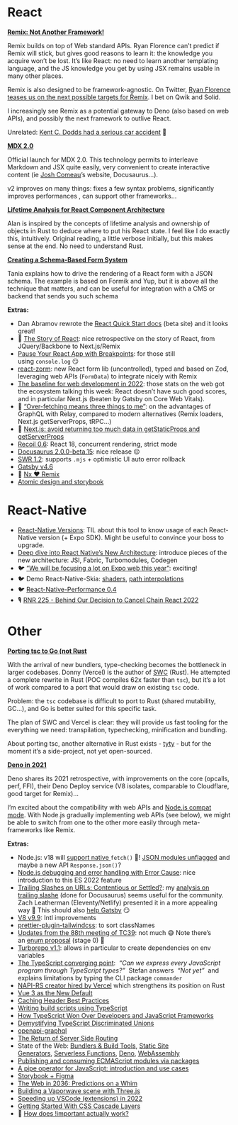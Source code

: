 # React

[**Remix: Not Another Framework!**](https://remix.run/blog/not-another-framework?utm_campaign=thisweekinreact&utm_medium=email&utm_source=Revue%20newsletter)

Remix builds on top of Web standard APIs. Ryan Florence can’t predict if Remix will stick, but gives good reasons to learn it: the knowledge you acquire won’t be lost. It’s like React: no need to learn another templating language, and the JS knowledge you get by using JSX remains usable in many other places.

Remix is also designed to be framework-agnostic. On Twitter, [Ryan Florence teases us on the next possible targets for Remix](https://twitter.com/ryanflorence/status/1486530142507655173?utm_campaign=thisweekinreact&utm_medium=email&utm_source=Revue%20newsletter). I bet on Qwik and Solid.

I increasingly see Remix as a potential gateway to Deno (also based on web APIs), and possibly the next framework to outlive React.

Unrelated: [Kent C. Dodds had a serious car accident](https://twitter.com/kentcdodds/status/1487314342366171139?utm_campaign=thisweekinreact&utm_medium=email&utm_source=Revue%20newsletter) 🤕

[**MDX 2.0**](https://mdxjs.com/blog/v2/?utm_campaign=thisweekinreact&utm_medium=email&utm_source=Revue%20newsletter)

Official launch for MDX 2.0. This technology permits to interleave Markdown and JSX quite easily, very convenient to create interactive content (ie [Josh Comeau](https://www.joshwcomeau.com/?utm_campaign=thisweekinreact&utm_medium=email&utm_source=Revue%20newsletter)’s website, Docusaurus…).

v2 improves on many things: fixes a few syntax problems, significantly improves performances , can support other frameworks…

[**Lifetime Analysis for React Component Architecture**](https://valand.dev/blog/post/from-rust-to-typescript-lifetime-analysis?utm_campaign=thisweekinreact&utm_medium=email&utm_source=Revue%20newsletter)

Alan is inspired by the concepts of lifetime analysis and ownership of objects in Rust to deduce where to put his React state. I feel like I do exactly this, intuitively. Original reading, a little verbose initially, but this makes sense at the end. No need to understand Rust.

[**Creating a Schema-Based Form System**](https://www.taniarascia.com/schema-based-form-system/?utm_campaign=thisweekinreact&utm_medium=email&utm_source=Revue%20newsletter)

Tania explains how to drive the rendering of a React form with a JSON schema. The example is based on Formik and Yup, but it is above all the technique that matters, and can be useful for integration with a CMS or backend that sends you such schema

**Extras:**
-   Dan Abramov rewrote the [React Quick Start docs](https://twitter.com/dan_abramov/status/1486898522167427074?utm_campaign=thisweekinreact&utm_medium=email&utm_source=Revue%20newsletter) (beta site) and it looks great!
-   🎥 [The Story of React](https://www.youtube.com/watch?utm_campaign=thisweekinreact&utm_medium=email&utm_source=Revue%20newsletter&v=Wm_xI7KntDs): nice retrospective on the story of React, from JQuery/Backbone to Next.js/Remix
-   [Pause Your React App with Breakpoints](https://alexsidorenko.com/blog/debug-react-breakpoints/?utm_campaign=thisweekinreact&utm_medium=email&utm_source=Revue%20newsletter): for those still using `console.log` 😏
-   [react-zorm](https://github.com/esamattis/react-zorm?utm_campaign=thisweekinreact&utm_medium=email&utm_source=Revue%20newsletter): new React form lib (uncontrolled), typed and based on Zod, leveraging web APIs (`FormData`) to integrate nicely with Remix
-   [The baseline for web development in 2022](https://engineering.linecorp.com/en/blog/the-baseline-for-web-development-in-2022/?utm_campaign=thisweekinreact&utm_medium=email&utm_source=Revue%20newsletter): those stats on the web got the ecosystem talking this week: React doesn’t have such good scores, and in particular Next.js (beaten by Gatsby on Core Web Vitals).
-   🧵 [“Over-fetching means three things to me”](https://twitter.com/sebmarkbage/status/1485808604024385539?utm_campaign=thisweekinreact&utm_medium=email&utm_source=Revue%20newsletter): on the advantages of GraphQL with Relay, compared to modern alternatives (Remix loaders, Next.js getServerProps, tRPC…)
-   🧵 [Next.js: avoid returning too much data in getStaticProps and getServerProps](https://twitter.com/ascorbic/status/1487024158492049408?utm_campaign=thisweekinreact&utm_medium=email&utm_source=Revue%20newsletter)
-   [Recoil 0.6](https://recoiljs.org/blog/2022/01/28/0.6.0-release/?utm_campaign=thisweekinreact&utm_medium=email&utm_source=Revue%20newsletter): React 18, concurrent rendering, strict mode
-   [Docusaurus 2.0.0-beta.15](https://twitter.com/docusaurus/status/1486404763902222341?utm_campaign=thisweekinreact&utm_medium=email&utm_source=Revue%20newsletter): nice release 😌
-   [SWR 1.2](https://github.com/vercel/swr/releases/tag/1.2.0?utm_campaign=thisweekinreact&utm_medium=email&utm_source=Revue%20newsletter): supports `.mjs` + optimistic UI auto error rollback
-   [Gatsby v4.6](https://www.gatsbyjs.com/docs/reference/release-notes/v4.6/?utm_campaign=thisweekinreact&utm_medium=email&utm_source=Revue%20newsletter)
-   🎥 [Nx ❤️ Remix](https://www.youtube.com/watch?utm_campaign=thisweekinreact&utm_medium=email&utm_source=Revue%20newsletter&v=yUuEA4V6DJ0)
-   [Atomic design and storybook](https://bradfrost.com/blog/post/atomic-design-and-storybook/?utm_campaign=thisweekinreact&utm_medium=email&utm_source=Revue%20newsletter) 


# React-Native

-   [React-Native Versions](https://rn-versions.github.io/?utm_campaign=thisweekinreact&utm_medium=email&utm_source=Revue%20newsletter): TIL about this tool to know usage of each React-Native version (+ Expo SDK). Might be useful to convince your boss to upgrade.
-   [Deep dive into React Native’s New Architecture](https://medium.com/coox-tech/deep-dive-into-react-natives-new-architecture-fb67ae615ccd?utm_campaign=thisweekinreact&utm_medium=email&utm_source=Revue%20newsletter): introduce pieces of the new architecture: JSI, Fabric, Turbomodules, Codegen
-   🐦 [“We will be focusing a lot on Expo web this year”](https://twitter.com/ccheever/status/1486102143538843648?utm_campaign=thisweekinreact&utm_medium=email&utm_source=Revue%20newsletter): exciting!
-   🐦 Demo React-Native-Skia: [shaders](https://twitter.com/wcandillon/status/1488059414892400641?utm_campaign=thisweekinreact&utm_medium=email&utm_source=Revue%20newsletter), [path interpolations](https://twitter.com/chrfalch/status/1487075486161383433?utm_campaign=thisweekinreact&utm_medium=email&utm_source=Revue%20newsletter)
-   🐦 [React-Native-Performance 0.4](https://twitter.com/almouro/status/1486667676164538376?utm_campaign=thisweekinreact&utm_medium=email&utm_source=Revue%20newsletter)
-   🎙️ [RNR 225 - Behind Our Decision to Cancel Chain React 2022](https://reactnativeradio.com/episodes/rnr-225-chain-react-update-and2022-workshops?utm_campaign=thisweekinreact&utm_medium=email&utm_source=Revue%20newsletter) 

# Other

[**Porting tsc to Go (not Rust**](https://kdy1.dev/posts/2022/1/tsc-go?utm_campaign=thisweekinreact&utm_medium=email&utm_source=Revue%20newsletter)

With the arrival of new bundlers, type-checking becomes the bottleneck in larger codebases. Donny (Vercel) is the author of [SWC](http://swc.rs/?utm_campaign=thisweekinreact&utm_medium=email&utm_source=Revue%20newsletter) (Rust). He attempted a complete rewrite in Rust (POC compiles 62x faster than `tsc`), but it’s a lot of work compared to a port that would draw on existing `tsc` code.

Problem: the `tsc` codebase is difficult to port to Rust (shared mutability, GC…), and Go is better suited for this specific task.

The plan of SWC and Vercel is clear: they will provide us fast tooling for the everything we need: transpilation, typechecking, minification and bundling.

About porting tsc, another alternative in Rust exists - [tyty](https://zackoverflow.dev/writing/tyty?utm_campaign=thisweekinreact&utm_medium=email&utm_source=Revue%20newsletter) - but for the moment it’s a side-project, not yet open-sourced.

[**Deno in 2021**](https://deno.com/blog/deno-in-2021?utm_campaign=thisweekinreact&utm_medium=email&utm_source=Revue%20newsletter)

Deno shares its 2021 retrospective, with improvements on the core (opcalls, perf, FFI), their Deno Deploy service (V8 isolates, comparable to Cloudflare, good target for Remix)…

I’m excited about the compatibility with web APIs and [Node.js compat mode](https://deno.com/blog/v1.15?utm_campaign=thisweekinreact&utm_medium=email&utm_source=Revue%20newsletter#improving-node-compatibility). With Node.js gradually implementing web APIs (see below), we might be able to switch from one to the other more easily through meta-frameworks like Remix.

**Extras:**

-   Node.js: v18 will [support native ](https://github.com/nodejs/node/pull/41749?utm_campaign=thisweekinreact&utm_medium=email&utm_source=Revue%20newsletter)`fetch()` 🙌! [JSON modules unflagged](https://github.com/nodejs/node/pull/41736?utm_campaign=thisweekinreact&utm_medium=email&utm_source=Revue%20newsletter) and maybe a new API `Response.json()`?
-   [Node.js debugging and error handling with Error Cause](https://medium.com/ovrsea/power-up-your-node-js-debugging-and-error-handling-with-the-new-error-cause-feature-4136c563126a?utm_campaign=thisweekinreact&utm_medium=email&utm_source=Revue%20newsletter): nice introduction to this ES 2022 feature
-   [Trailing Slashes on URLs: Contentious or Settled?](https://www.zachleat.com/web/trailing-slash/?utm_campaign=thisweekinreact&utm_medium=email&utm_source=Revue%20newsletter): my [analysis on trailing slashe](https://github.com/slorber/trailing-slash-guide?utm_campaign=thisweekinreact&utm_medium=email&utm_source=Revue%20newsletter) (done for Docusaurus) seems useful for the community. Zach Leatherman (Eleventy/Netlify) presented it in a more appealing way 🤗 This should also [help Gatsby](https://github.com/gatsbyjs/gatsby/discussions/34205?utm_campaign=thisweekinreact&utm_medium=email&utm_source=Revue%20newsletter#discussioncomment-1954098) 😏
-   [V8 v9.9](https://v8.dev/blog/v8-release-99?utm_campaign=thisweekinreact&utm_medium=email&utm_source=Revue%20newsletter): Intl improvements
-   [prettier-plugin-tailwindcss](https://tailwindcss.com/blog/automatic-class-sorting-with-prettier?utm_campaign=thisweekinreact&utm_medium=email&utm_source=Revue%20newsletter): to sort classNames
-   [Updates from the 88th meeting of TC39](https://dev.to/hemanth/updates-from-the-88th-meeting-of-tc39-473n?utm_campaign=thisweekinreact&utm_medium=email&utm_source=Revue%20newsletter): not much 😅 Note there’s an [enum proposal](https://github.com/Jack-Works/proposal-enum?utm_campaign=thisweekinreact&utm_medium=email&utm_source=Revue%20newsletter) (stage 0) 🤔
-   [Turborepo v1.1](https://turborepo.org/blog/turbo-1-1-0?utm_campaign=thisweekinreact&utm_medium=email&utm_source=Revue%20newsletter): allows in particular to create dependencies on env variables
-   [The TypeScript converging point](https://fettblog.eu/slides/the-typescript-converging-point/?utm_campaign=thisweekinreact&utm_medium=email&utm_source=Revue%20newsletter):  *“Can we express every JavaScript program through TypeScript types?”*  Stefan answers  *“Not yet”*  and explains limitations by typing the CLI package `commander`
-   [NAPI-RS creator hired by Vercel](https://twitter.com/Brooooook_lyn/status/1488194978501500928?utm_campaign=thisweekinreact&utm_medium=email&utm_source=Revue%20newsletter) which strengthens its position on Rust
-   [Vue 3 as the New Default](https://blog.vuejs.org/posts/vue-3-as-the-new-default.html?utm_campaign=thisweekinreact&utm_medium=email&utm_source=Revue%20newsletter)
-   [Caching Header Best Practices](https://simonhearne.com/2022/caching-header-best-practices/?utm_campaign=thisweekinreact&utm_medium=email&utm_source=Revue%20newsletter)
-   [Writing build scripts using TypeScript](https://egoist.sh/build-scripts-in-ts?utm_campaign=thisweekinreact&utm_medium=email&utm_source=Revue%20newsletter)
-   [How TypeScript Won Over Developers and JavaScript Frameworks](https://thenewstack.io/how-typescript-won-over-developers-and-javascript-frameworks/?utm_campaign=thisweekinreact&utm_medium=email&utm_source=Revue%20newsletter)
-   [Demystifying TypeScript Discriminated Unions](https://css-tricks.com/typescript-discriminated-unions/?utm_campaign=thisweekinreact&utm_medium=email&utm_source=Revue%20newsletter)
-   [openapi-graphql](https://github.com/mcollina/openapi-graphql?utm_campaign=thisweekinreact&utm_medium=email&utm_source=Revue%20newsletter)
-   [The Return of Server Side Routing](https://dev.to/this-is-learning/the-return-of-server-side-routing-b05?utm_campaign=thisweekinreact&utm_medium=email&utm_source=Revue%20newsletter)
-   State of the Web: [Bundlers & Build Tools](https://byteofdev.com/posts/bundlers/?utm_campaign=thisweekinreact&utm_medium=email&utm_source=Revue%20newsletter), [Static Site Generators](https://byteofdev.com/posts/static-site-generators/?utm_campaign=thisweekinreact&utm_medium=email&utm_source=Revue%20newsletter), [Serverless Functions](https://byteofdev.com/posts/serverless/?utm_campaign=thisweekinreact&utm_medium=email&utm_source=Revue%20newsletter), [Deno](https://byteofdev.com/posts/deno/?utm_campaign=thisweekinreact&utm_medium=email&utm_source=Revue%20newsletter), [WebAssembly](https://byteofdev.com/posts/webassembly/?utm_campaign=thisweekinreact&utm_medium=email&utm_source=Revue%20newsletter)
-   [Publishing and consuming ECMAScript modules via packages](https://2ality.com/2022/01/esm-specifiers.html?utm_campaign=thisweekinreact&utm_medium=email&utm_source=Revue%20newsletter)
-   [A pipe operator for JavaScript: introduction and use cases](https://2ality.com/2022/01/pipe-operator.html?utm_campaign=thisweekinreact&utm_medium=email&utm_source=Revue%20newsletter)
-   [Storybook + Figma](https://storybook.js.org/blog/figma-plugin-sneak-peek/?utm_campaign=thisweekinreact&utm_medium=email&utm_source=Revue%20newsletter)
-   [The Web in 2036: Predictions on a Whim](https://blog.jim-nielsen.com/2022/web-predictions-on-a-whim/?utm_campaign=thisweekinreact&utm_medium=email&utm_source=Revue%20newsletter)
-   [Building a Vaporwave scene with Three.js](https://blog.maximeheckel.com/posts/vaporwave-3d-scene-with-threejs/?utm_campaign=thisweekinreact&utm_medium=email&utm_source=Revue%20newsletter)
-   [Speeding up VSCode (extensions) in 2022](https://jason-williams.co.uk/speeding-up-vscode-extensions-in-2022?utm_campaign=thisweekinreact&utm_medium=email&utm_source=Revue%20newsletter)
-   [Getting Started With CSS Cascade Layers](https://www.smashingmagazine.com/2022/01/introduction-css-cascade-layers/?utm_campaign=thisweekinreact&utm_medium=email&utm_source=Revue%20newsletter)
-   🎥 [How does !important actually work?](https://www.youtube.com/watch?utm_campaign=thisweekinreact&utm_medium=email&utm_source=Revue%20newsletter&v=dS123IXPcJ0)



